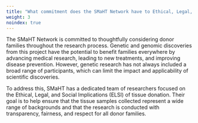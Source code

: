 ```yaml
---
title: "What commitment does the SMaHT Network have to Ethical, Legal, and Social Considerations for Donor Families?"
weight: 3
noindex: true
---
```


The SMaHT Network is committed to thoughtfully considering donor families throughout the research process. Genetic and genomic discoveries from this project have the potential to benefit families everywhere by advancing medical research, leading to new treatments, and improving disease prevention. However, genetic research has not always included a broad range of participants, which can limit the impact and applicability of scientific discoveries.
 
To address this, SMaHT has a dedicated team of researchers focused on the Ethical, Legal, and Social Implications (ELSI) of tissue donation. Their goal is to help ensure that the tissue samples collected represent a wide range of backgrounds and that the research is conducted with transparency, fairness, and respect for all donor families.
